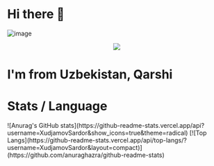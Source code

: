 # Hi there 👋

![image](https://github.com/halfrost/halfrost/blob/master/icons/header_.png)

<p align="center">
<img src="https://readme-typing-svg.herokuapp.com?size=18&duration=6000&lines=Java+%7C+Python+%7C+JavaScript+%7C+Angular+Dev"></img>
</p>

# I'm from Uzbekistan, Qarshi

# Stats / Language
<p aling="center">
![Anurag's GitHub stats](https://github-readme-stats.vercel.app/api?username=XudjamovSardor&show_icons=true&theme=radical) [![Top Langs](https://github-readme-stats.vercel.app/api/top-langs/?username=XudjamovSardor&layout=compact)](https://github.com/anuraghazra/github-readme-stats)
</p>
